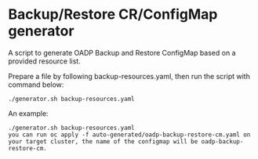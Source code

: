 # Backup/Restore CR/ConfigMap generator

A script to generate OADP Backup and Restore ConfigMap based on a provided resource list. 

Prepare a file by following backup-resources.yaml, then run the script with command below:

```shell
./generator.sh backup-resources.yaml
```

An example:

```shell
./generator.sh backup-resources.yaml 
you can run oc apply -f auto-generated/oadp-backup-restore-cm.yaml on your target cluster, the name of the configmap will be oadp-backup-restore-cm.

```